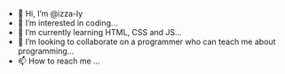 - 👋 Hi, I’m @izza-ly
- 👀 I’m interested in coding...
- 🌱 I’m currently learning HTML, CSS and JS...
- 💞️ I’m looking to collaborate on a programmer who can teach me about programming...
- 📫 How to reach me ...

<!---
izza-ly/izza-ly is a ✨ special ✨ repository because its `README.md` (this file) appears on your GitHub profile.
You can click the Preview link to take a look at your changes.
--->
